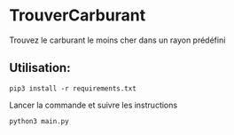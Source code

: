 # TrouverCarburant
Trouvez le carburant le moins cher dans un rayon prédéfini

## Utilisation:
```
pip3 install -r requirements.txt
```
Lancer la commande et suivre les instructions
```
python3 main.py
```
